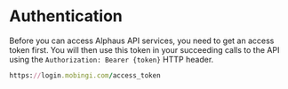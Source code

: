 # Authentication

Before you can access Alphaus API services, you need to get an access token first. You will then use this token in your succeeding calls to the API using the `Authorization: Bearer {token}` HTTP header.

```ruby
https://login.mobingi.com/access_token
```
